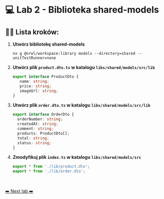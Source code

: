 # 💻 Lab 2 - Biblioteka shared-models

## 🏋️‍♀️ Lista kroków:

1. **Utwórz bibliotekę shared-models**

   ```shell
   nx g @nrwl/workspace:library models --directory=shared --unitTestRunner=none
   ```

2. **Utwórz plik `product.dto.ts` w katalogu `libs/shared/models/src/lib`**

   ```typescript
   export interface ProductDto {
      name: string;
      price: string;
      imageUrl: string;
   }
   ```

3. **Utwórz plik `order.dto.ts` w katalogu `libs/shared/models/src/lib`**

   ```typescript
   export interface OrderDto {
     orderNumber: string;
     createdAt: string;
     comment: string;
     products: ProductDto[];
     total: string;
     status: string;
   }
   ```

4. **Zmodyfikuj plik `index.ts` w katalogu `libs/shared/models/src`**

   ```typescript
   export * from './lib/product.dto';
   export * from './lib/order.dto';
   ```
<br>

[➡️ Next lab ➡️](./lab3.md)
